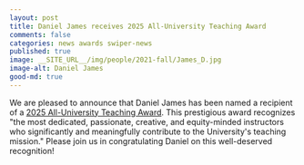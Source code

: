 ```yaml
---
layout: post
title: Daniel James receives 2025 All-University Teaching Award
comments: false
categories: news awards swiper-news
published: true
image: __SITE_URL__/img/people/2021-fall/James_D.jpg
image-alt: Daniel James
good-md: true
---
```


We are pleased to announce that Daniel James has been named a recipient of a [2025 All-University Teaching Award](https://provost.virginia.edu/teaching-awards). This prestigious award recognizes "the most dedicated, passionate, creative, and equity-minded instructors who significantly and meaningfully contribute to the University's teaching mission." Please join us in congratulating Daniel on this well-deserved recognition!
